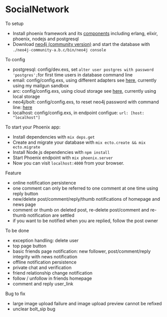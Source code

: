 # SocialNetwork

To setup

  * Install phoenix framework and its [components](http://www.phoenixframework.org/docs/installation) including erlang, elixir, phoenix, nodejs and postgresql
  * Download [neo4j (community version)](https://neo4j.com/download/community-edition/) and start the database with `./neo4j-community-a.b.c/bin/neo4j console`
  
To config

  * postgresql: config/dev.exs, set `alter user postgres with password 'postgres';`for first time users in database command line
  * email: config/config.exs, using different adapters see [here](https://github.com/smpallen99/coherence#configuring-the-swoosh-email-adapter), currently using my mailgun sandbox
  * arc: config/config.exs, using cloud storage see [here](https://github.com/stavro/arc), currently using local storage
  * neo4j/bolt: config/config.exs, to reset neo4j password with command line: [here](http://430.io/change-neo4j-default-password-in-command-line/)
  * localhost: config/config.exs, in endpoint configue: `url: [host: "localhost"]`

To start your Phoenix app:

  * Install dependencies with `mix deps.get`
  * Create and migrate your database with `mix ecto.create && mix ecto.migrate`
  * Install Node.js dependencies with `npm install`
  * Start Phoenix endpoint with `mix phoenix.server`
  * Now you can visit `localhost:4000` from your browser.

Feature

  * online notification persistence
  * one comment can only be referred to one comment at one time using reply button
  * new/delete post/comment/reply/thumb notifications of homepage and news page
  * comment or thumb on deleted post, re-delete post/comment and re-thumb notification are settled
  * if you want to be notified when you are replied, follow the post owner
  
To be done
  
  * exception handling: delete user
  * top page button
  * basic friends page notification: new follower, post/comment/reply integrity with news notification 
  * offline notification persistence
  * private chat and verification
  * friend relationship change notification
  * follow / unfollow in friends homepage
  * comment and reply user_link 
  
Bug to fix
  
  * large image upload failure and image upload preview cannot be refixed
  * unclear bolt_sip bug


